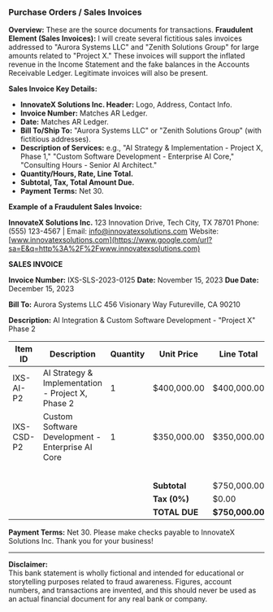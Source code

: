 ### Purchase Orders / Sales Invoices

**Overview:** These are the source documents for transactions.
**Fraudulent Element (Sales Invoices):** I will create several fictitious sales invoices addressed to "Aurora Systems LLC" and "Zenith Solutions Group" for large amounts related to "Project X." These invoices will support the inflated revenue in the Income Statement and the fake balances in the Accounts Receivable Ledger. Legitimate invoices will also be present.

**Sales Invoice Key Details:**

- **InnovateX Solutions Inc. Header:** Logo, Address, Contact Info.
- **Invoice Number:** Matches AR Ledger.
- **Date:** Matches AR Ledger.
- **Bill To/Ship To:** "Aurora Systems LLC" or "Zenith Solutions Group" (with fictitious addresses).
- **Description of Services:** e.g., "AI Strategy & Implementation - Project X, Phase 1," "Custom Software Development - Enterprise AI Core," "Consulting Hours - Senior AI Architect."
- **Quantity/Hours, Rate, Line Total.**
- **Subtotal, Tax, Total Amount Due.**
- **Payment Terms:** Net 30.





**Example of a Fraudulent Sales Invoice:**

**InnovateX Solutions Inc.**
123 Innovation Drive, Tech City, TX 78701
Phone: (555) 123-4567 | Email: [info@innovatexsolutions.com](https://www.google.com/url?sa=E&q=mailto%3Ainfo@innovatexsolutions.com)
Website: [www.innovatexsolutions.com](https://www.google.com/url?sa=E&q=http%3A%2F%2Fwww.innovatexsolutions.com)

**SALES INVOICE**

**Invoice Number:** IXS-SLS-2023-0125
**Date:** November 15, 2023
**Due Date:** December 15, 2023

**Bill To:**
Aurora Systems LLC
456 Visionary Way
Futureville, CA 90210

**Description:** AI Integration & Custom Software Development - "Project X" Phase 2

| Item ID    | Description                                       | Quantity | Unit Price    | Line Total      |
| ---------- | ------------------------------------------------- | -------- | ------------- | --------------- |
| IXS-AI-P2  | AI Strategy & Implementation - Project X, Phase 2 | 1        | $400,000.00   | $400,000.00     |
| IXS-CSD-P2 | Custom Software Development - Enterprise AI Core  | 1        | $350,000.00   | $350,000.00     |
|            |                                                   |          |               |                 |
|            |                                                   |          |               |                 |
|            |                                                   |          |               |                 |
|            |                                                   |          |               |                 |
|            |                                                   |          |               |                 |
|            |                                                   |          | **Subtotal**  | $750,000.00     |
|            |                                                   |          | **Tax (0%)**  | $0.00           |
|            |                                                   |          | **TOTAL DUE** | **$750,000.00** |

**Payment Terms:** Net 30. Please make checks payable to InnovateX Solutions Inc.
Thank you for your business!

------

**Disclaimer:**  
This bank statement is wholly fictional and intended for educational or storytelling purposes related to fraud awareness. Figures, account numbers, and transactions are invented, and this should never be used as an actual financial document for any real bank or company.